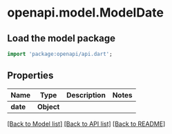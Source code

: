 # openapi.model.ModelDate

## Load the model package
```dart
import 'package:openapi/api.dart';
```

## Properties
Name | Type | Description | Notes
------------ | ------------- | ------------- | -------------
**date** | **Object** |  | 

[[Back to Model list]](../README.md#documentation-for-models) [[Back to API list]](../README.md#documentation-for-api-endpoints) [[Back to README]](../README.md)



